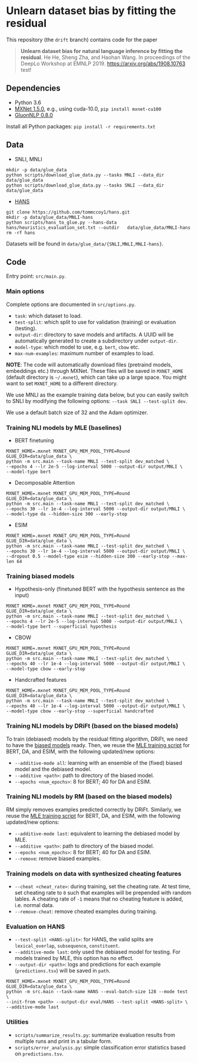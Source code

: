 # Unlearn dataset bias by fitting the residual
This repository (the `drift` branch) contains code for the paper
> **Unlearn dataset bias for natural language inference by fitting the residual**.
> He He, Sheng Zha, and Haohan Wang.
> In proceedings of the DeepLo Workshop at EMNLP 2019.
> https://arxiv.org/abs/1908.10763
test!


## Dependencies
- Python 3.6
- [MXNet 1.5.0](https://mxnet.apache.org/get_started/index.html?version=v1.5.0&platform=linux&language=python&environ=pip&processor=gpu), e.g., using cuda-10.0, `pip install mxnet-cu100`
- [GluonNLP 0.8.0](https://github.com/dmlc/gluon-nlp/)

Install all Python packages: `pip install -r requirements.txt`

## Data
- SNLI, MNLI
```
mkdir -p data/glue_data
python scripts/download_glue_data.py --tasks MNLI --data_dir data/glue_data
python scripts/download_glue_data.py --tasks SNLI --data_dir data/glue_data
```
- [HANS](https://github.com/tommccoy1/hans)
```
git clone https://github.com/tommccoy1/hans.git
mkdir -p data/glue_data/MNLI-hans
python scripts/hans_to_glue.py --hans-data hans/heuristics_evaluation_set.txt --outdir   data/glue_data/MNLI-hans
rm -rf hans
```

Datasets will be found in `data/glue_data/{SNLI,MNLI,MNLI-hans}`.

## Code
Entry point: `src/main.py`.

### Main options
Complete options are documented in `src/options.py`.

- `task`: which dataset to load.
- `test-split`: which split to use for validation (training) or evaluation (testing).
- `output-dir`: directory to save models and artifacts. A UUID will be automatically generated to create a subdirectory under `output-dir`.
- `model-type`: which model to use, e.g. `bert`, `cbow` etc.
- `max-num-examples`: maximum number of examples to load.

**NOTE**: The code will automatically download files (pretraind models, embeddings etc.) through MXNet. These files will be saved in `MXNET_HOME` (default directory is `~/.mxnet`), which can take up a large space. You might want to set `MXNET_HOME` to a different directory.

We use MNLI as the example training data below, but you can easily switch to SNLI by modifying the following options: `--task SNLI --test-split dev`.

We use a default batch size of 32 and the Adam optimizer.

### <a name="mle"></a>Training NLI models by MLE (baselines)
- BERT finetuning
```
MXNET_HOME=.mxnet MXNET_GPU_MEM_POOL_TYPE=Round GLUE_DIR=data/glue_data \
python -m src.main --task-name MNLI --test-split dev_matched \
--epochs 4 --lr 2e-5 --log-interval 5000 --output-dir output/MNLI \
--model-type bert
```
- Decomposable Attention
```
MXNET_HOME=.mxnet MXNET_GPU_MEM_POOL_TYPE=Round GLUE_DIR=data/glue_data \
python -m src.main --task-name MNLI --test-split dev_matched \
--epochs 30 --lr 1e-4 --log-interval 5000 --output-dir output/MNLI \
--model-type da --hidden-size 300 --early-stop
```
- ESIM
```
MXNET_HOME=.mxnet MXNET_GPU_MEM_POOL_TYPE=Round GLUE_DIR=data/glue_data \
python -m src.main --task-name MNLI --test-split dev_matched \
--epochs 30 --lr 1e-4 --log-interval 5000 --output-dir output/MNLI \
--dropout 0.5 --model-type esim --hidden-size 300 --early-stop --max-len 64
```

### <a name="biased"></a>Training biased models
- Hypothesis-only (finetuned BERT with the hypothesis sentence as the input)
```
MXNET_HOME=.mxnet MXNET_GPU_MEM_POOL_TYPE=Round GLUE_DIR=data/glue_data \
python -m src.main --task-name MNLI --test-split dev_matched \
--epochs 4 --lr 2e-5 --log-interval 5000 --output-dir output/MNLI \
--model-type bert --superficial hypothesis
```
- CBOW
```
MXNET_HOME=.mxnet MXNET_GPU_MEM_POOL_TYPE=Round GLUE_DIR=data/glue_data \
python -m src.main --task-name MNLI --test-split dev_matched \
--epochs 40 --lr 1e-4 --log-interval 5000 --output-dir output/MNLI \
--model-type cbow --early-stop
```
- Handcrafted features
```
MXNET_HOME=.mxnet MXNET_GPU_MEM_POOL_TYPE=Round GLUE_DIR=data/glue_data \
python -m src.main --task-name MNLI --test-split dev_matched \
--epochs 40 --lr 1e-4 --log-interval 5000 --output-dir output/MNLI \
--model-type cbow --early-stop --superficial handcrafted
```

### Training NLI models by DRiFt (based on the biased models)
To train (debiased) models by the residual fitting algorithm, DRiFt,
we need to have the [biased models](#biased) ready. Then, we reuse the [MLE training script](#mle) for BERT, DA, and ESIM, with the following updated/new options:
- `--additive-mode all`: learning with an ensemble of the (fixed) biased model and the debiased model.
- `--additive <path>`: path to directory of the biased model.
- `--epochs <num_epochs>`: 8 for BERT; 40 for DA and ESIM.

### Training NLI models by RM (based on the biased models)
RM simply removes examples predicted correctly by DRiFt. Similarly, we reuse the [MLE training script](#mle) for BERT, DA, and ESIM, with the following updated/new options:
- `--additive-mode last`: equivalent to learning the debiased model by MLE.
- `--additive <path>`: path to directory of the biased model.
- `--epochs <num_epochs>`: 8 for BERT; 40 for DA and ESIM.
- `--remove`: remove biased examples.

### Training models on data with synthesized cheating features
- `--cheat <cheat_rate>`: during training, set the cheating rate. At test time, set cheating rate to `0` such that examples will be prepended with random lables. A cheating rate of `-1` means that no cheating feature is added, i.e. normal data.
- `--remove-cheat`: remove cheated examples during training.

### Evaluation on HANS
- `--test-split <HANS-split>`: for HANS, the valid splits are `lexical_overlap`, `subsequence`, `constituent`.
- `--additive-mode last`: only used the debiased model for testing. For models trained by MLE, this option has no effect.
- `--output-dir <path>`: logs and predictions for each example (`predictions.tsv`) will be saved in `path`.
```
MXNET_HOME=.mxnet MXNET_GPU_MEM_POOL_TYPE=Round GLUE_DIR=data/glue_data \
python -m src.main --task-name HANS --eval-batch-size 128 --mode test \
--init-from <path> --output-dir eval/HANS --test-split <HANS-split> \
--additive-mode last
```

### Utilities
- `scripts/summarize_results.py`: summarize evaluation results from multiple runs and print in a tabular form.
- `scripts/error_analysis.py`: simple classification error statistics based on `predictions.tsv`.
